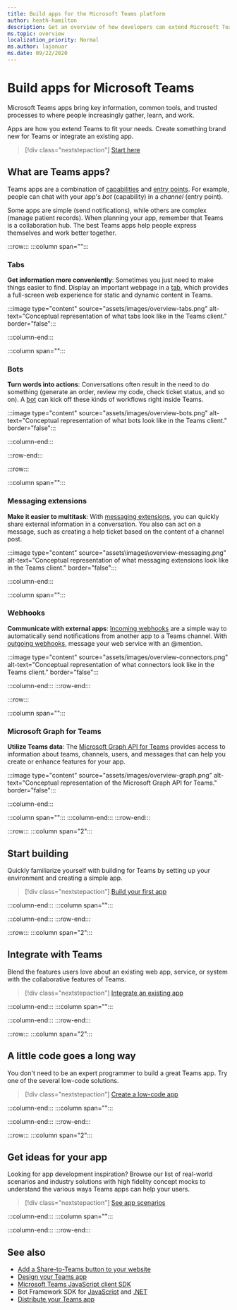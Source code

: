 ```yaml
---
title: Build apps for the Microsoft Teams platform
author: heath-hamilton
description: Get an overview of how developers can extend Microsoft Teams features with custom apps.
ms.topic: overview
localization_priority: Normal
ms.author: lajanuar
ms.date: 09/22/2020
---
```

# Build apps for Microsoft Teams

Microsoft Teams apps bring key information, common tools, and trusted processes to where people increasingly gather, learn, and work.

Apps are how you extend Teams to fit your needs. Create something brand new for Teams or integrate an existing app.

> [!div class="nextstepaction"]
> [Start here](build-your-first-app/build-first-app-overview.md)

## What are Teams apps?

Teams apps are a combination of [capabilities](concepts/capabilities-overview.md) and [entry points](concepts/extensibility-points.md). For example, people can chat with your app's *bot* (capability) in a *channel* (entry point).

Some apps are simple (send notifications), while others are complex (manage patient records). When planning your app, remember that Teams is a collaboration hub. The best Teams apps help people express themselves and work better together.

:::row:::
   :::column span="":::

### Tabs

**Get information more conveniently**: Sometimes you just need to make things easier to find. Display an important webpage in a [tab](tabs/what-are-tabs.md), which provides a full-screen web experience for static and dynamic content in Teams.

:::image type="content" source="assets/images/overview-tabs.png" alt-text="Conceptual representation of what tabs look like in the Teams client." border="false":::

   :::column-end:::

   :::column span="":::

### Bots

**Turn words into actions**: Conversations often result in the need to do something (generate an order, review my code, check ticket status, and so on). A [bot](bots/what-are-bots.md) can kick off these kinds of workflows right inside Teams.

:::image type="content" source="assets/images/overview-bots.png" alt-text="Conceptual representation of what bots look like in the Teams client." border="false":::

   :::column-end:::

:::row-end:::

:::row:::

   :::column span="":::

### Messaging extensions

**Make it easier to multitask**: With [messaging extensions](messaging-extensions/what-are-messaging-extensions.md), you can quickly share external information in a conversation. You also can act on a message, such as creating a help ticket based on the content of a channel post.

:::image type="content" source="assets\images\overview-messaging.png" alt-text="Conceptual representation of what messaging extensions look like in the Teams client." border="false":::

   :::column-end:::

   :::column span="":::

### Webhooks

**Communicate with external apps**: [Incoming webhooks](webhooks-and-connectors/what-are-webhooks-and-connectors.md#incoming-webhooks) are a simple way to automatically send notifications from another app to a Teams channel. With [outgoing webhooks](webhooks-and-connectors/what-are-webhooks-and-connectors.md#outgoing-webhooks), message your web service with an @mention.

:::image type="content" source="assets/images/overview-connectors.png" alt-text="Conceptual representation of what connectors look like in the Teams client." border="false":::

   :::column-end:::
:::row-end:::

:::row:::

   :::column span="":::

### Microsoft Graph for Teams

**Utilize Teams data**: The [Microsoft Graph API for Teams](https://docs.microsoft.com/graph/teams-concept-overview) provides access to information about teams, channels, users, and messages that can help you create or enhance features for your app.

:::image type="content" source="assets/images/overview-graph.png" alt-text="Conceptual representation of the Microsoft Graph API for Teams." border="false":::

   :::column-end:::

   :::column span="":::
   :::column-end:::
:::row-end:::

:::row:::
   :::column span="2":::

## Start building

Quickly familiarize yourself with building for Teams by setting up your environment and creating a simple app.

> [!div class="nextstepaction"]
> [Build your first app](build-your-first-app/build-first-app-overview.md)

   :::column-end:::
   :::column span="":::

   :::column-end:::
:::row-end:::

:::row:::
   :::column span="2":::

## Integrate with Teams

Blend the features users love about an existing web app, service, or system with the collaborative features of Teams.

> [!div class="nextstepaction"]
> [Integrate an existing app](samples/integrating-web-apps.md)

   :::column-end:::
   :::column span="":::

   :::column-end:::
:::row-end:::

:::row:::
   :::column span="2":::

## A little code goes a long way

You don't need to be an expert programmer to build a great Teams app. Try one of the several low-code solutions.

> [!div class="nextstepaction"]
> [Create a low-code app](samples/teams-low-code-solutions.md)

   :::column-end:::
   :::column span="":::

   :::column-end:::
:::row-end:::

:::row:::
   :::column span="2":::

## Get ideas for your app

Looking for app development inspiration? Browse our list of real-world scenarios and industry solutions with high fidelity concept mocks to understand the various ways Teams apps can help your users.

> [!div class="nextstepaction"]
> [See app scenarios](https://adoption.microsoft.com/extensibility-look-book/scenarios/)

   :::column-end:::
   :::column span="":::

   :::column-end:::
:::row-end:::

## See also

* [Add a Share-to-Teams button to your website](concepts/build-and-test/share-to-teams.md)
* [Design your Teams app](concepts/design/design-teams-app-overview.md)
* [Microsoft Teams JavaScript client SDK](https://docs.microsoft.com/javascript/api/@microsoft/teams-js/?view=msteams-client-js-latest&preserve-view=true)
* Bot Framework SDK for [JavaScript](https://github.com/Microsoft/botbuilder-js) and [.NET](https://github.com/Microsoft/botbuilder-dotnet/)
* [Distribute your Teams app](concepts/deploy-and-publish/apps-publish-overview.md)
